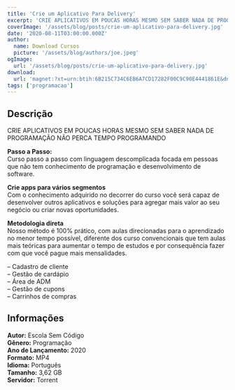 ```yaml
---
title: 'Crie um Aplicativo Para Delivery'
excerpt: 'CRIE APLICATIVOS EM POUCAS HORAS MESMO SEM SABER NADA DE PROGRAMAÇÃO NÃO PERCA TEMPO PROGRAMANDO   Passo a Passo:   Curso passo a passo com linguagem descomplicada focada em pessoas que não tem conhecimento de programação e desenvolvimento de software.   Crie a'
coverImage: '/assets/blog/posts/crie-um-aplicativo-para-delivery.jpg'
date: '2020-08-11T03:00:00.000Z'
author:
  name: Download Cursos
  picture: '/assets/blog/authors/joe.jpeg'
ogImage:
  url: '/assets/blog/posts/crie-um-aplicativo-para-delivery.jpg'
download:
  url: 'magnet:?xt=urn:btih:6B215C734C6EB6A7CD17282F00C9C90E4441861E&dn=Curso%20Escola%20Sem%20C%c3%b3digo&tr=udp%3a%2f%2ftracker.openbittorrent.com%3a1337%2fannounce&tr=udp%3a%2f%2ftracker.opentrackr.org%3a1337%2fannounce'
tags: ['programacao']
---
```

<h2>Descrição</h2>
<p>CRIE APLICATIVOS EM POUCAS HORAS MESMO SEM SABER NADA DE PROGRAMAÇÃO NÃO PERCA TEMPO PROGRAMANDO</p><p><strong>Passo a Passo:</strong><br/> Curso passo a passo com linguagem descomplicada focada em pessoas que não tem conhecimento de programação e desenvolvimento de software.</p><p><strong>Crie apps para vários segmentos</strong><br/> Com o conhecimento adquirido no decorrer do curso você será capaz de desenvolver outros aplicativos e soluções para agregar mais valor ao seu negócio ou criar novas oportunidades.</p><p><strong>Metodologia direta</strong><br/> Nosso método é 100% prático, com aulas direcionadas para o aprendizado no menor tempo possível, diferente dos curso convencionais que tem aulas mais teóricas para aumentar o tempo de estudos e por consequência fazer com que você pague mais mensalidades.</p><p>– Cadastro de cliente<br/> – Gestão de cardápio<br/> – Área de ADM<br/> – Gestão de cupons<br/> – Carrinhos de compras</p><h2>Informações</h2><p><strong>Autor:</strong> Escola Sem Código<br/> <strong>Gênero:</strong> Programação<br/> <strong>Ano de Lançamento:</strong> 2020<br/> <strong>Formato:</strong> MP4<br/> <strong>Idioma:</strong> Português<br/> <strong>Tamanho:</strong> 3,62 GB<br/> <strong>Servidor:</strong> Torrent</p>